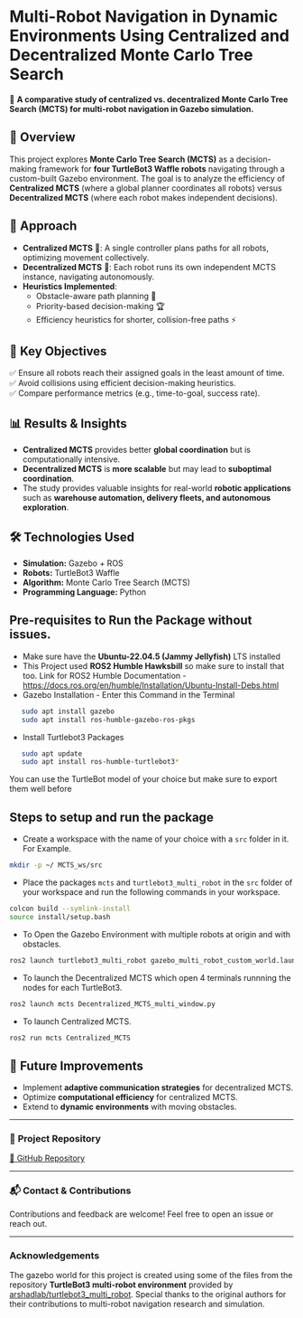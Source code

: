 # Multi-Robot Navigation in Dynamic Environments Using Centralized and Decentralized Monte Carlo Tree Search

🚀 **A comparative study of centralized vs. decentralized Monte Carlo Tree Search (MCTS) for multi-robot navigation in Gazebo simulation.**

## 📝 Overview
This project explores **Monte Carlo Tree Search (MCTS)** as a decision-making framework for **four TurtleBot3 Waffle robots** navigating through a custom-built Gazebo environment. The goal is to analyze the efficiency of **Centralized MCTS** (where a global planner coordinates all robots) versus **Decentralized MCTS** (where each robot makes independent decisions).

## 🔹 Approach
- **Centralized MCTS** 📡: A single controller plans paths for all robots, optimizing movement collectively.
- **Decentralized MCTS** 🤖: Each robot runs its own independent MCTS instance, navigating autonomously.
- **Heuristics Implemented**:
  - Obstacle-aware path planning 🛑
  - Priority-based decision-making 🏆
  - Efficiency heuristics for shorter, collision-free paths ⚡

## 🎯 Key Objectives
✅ Ensure all robots reach their assigned goals in the least amount of time.  
✅ Avoid collisions using efficient decision-making heuristics.  
✅ Compare performance metrics (e.g., time-to-goal, success rate).  

## 📊 Results & Insights
- **Centralized MCTS** provides better **global coordination** but is computationally intensive.  
- **Decentralized MCTS** is **more scalable** but may lead to **suboptimal coordination**.  
- The study provides valuable insights for real-world **robotic applications** such as **warehouse automation, delivery fleets, and autonomous exploration**.

## 🛠️ Technologies Used
- **Simulation:** Gazebo + ROS  
- **Robots:** TurtleBot3 Waffle  
- **Algorithm:** Monte Carlo Tree Search (MCTS)  
- **Programming Language:** Python

## Pre-requisites to Run the Package without issues.
- Make sure have the **Ubuntu-22.04.5 (Jammy Jellyfish)** LTS installed 
- This Project used **ROS2 Humble Hawksbill** so make sure to install that too.
   Link for ROS2 Humble Documentation - https://docs.ros.org/en/humble/Installation/Ubuntu-Install-Debs.html
- Gazebo Installation - Enter this Command in the Terminal
```bash
   sudo apt install gazebo
   sudo apt install ros-humble-gazebo-ros-pkgs
```
- Install Turtlebot3 Packages
```bash
   sudo apt update
   sudo apt install ros-humble-turtlebot3*
```
You can use the TurtleBot model of your choice but make sure to export them well before 
## Steps to setup and run the package
- Create a workspace with the name of your choice with a `src` folder in it. For Example.
```bash
mkdir -p ~/ MCTS_ws/src
```

- Place the packages `mcts` and `turtlebot3_multi_robot` in the `src` folder of your workspace and run the following commands in your workspace.
```bash
colcon build --symlink-install 
source install/setup.bash
```

- To Open the Gazebo Environment with multiple robots at origin and with obstacles.
```bash
ros2 launch turtlebot3_multi_robot gazebo_multi_robot_custom_world.launch.py enable_drive:=False
```

- To launch the Decentralized MCTS which open 4 terminals runnning the nodes for each TurtleBot3.
```bash
ros2 launch mcts Decentralized_MCTS_multi_window.py
```

- To launch Centralized MCTS.
```bash
ros2 run mcts Centralized_MCTS
```

## 📌 Future Improvements
- Implement **adaptive communication strategies** for decentralized MCTS.  
- Optimize **computational efficiency** for centralized MCTS.  
- Extend to **dynamic environments** with moving obstacles.  

---

### 📂 **Project Repository**
[🔗 GitHub Repository](https://github.com/varunlakshmanan11/Multi-Robot-Naviagtion-Using-Centralized-and-Decentralized-Monte-Carlo-Tree-Search)

---

### 📬 Contact & Contributions
Contributions and feedback are welcome! Feel free to open an issue or reach out.  

---

### Acknowledgements
The gazebo world for this project is created using some of the files from the repository **TurtleBot3 multi-robot environment** provided by [arshadlab/turtlebot3_multi_robot](https://github.com/arshadlab/turtlebot3_multi_robot). Special thanks to the original authors for their contributions to multi-robot navigation research and simulation.  
